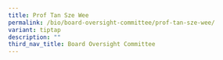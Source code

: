 ```yaml
---
title: Prof Tan Sze Wee
permalink: /bio/board-oversight-committee/prof-tan-sze-wee/
variant: tiptap
description: ""
third_nav_title: Board Oversight Committee
---
```


